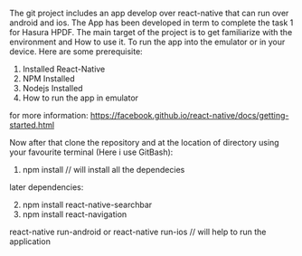 The git project includes an app develop over react-native that can run over android and ios. The App has been developed in term to complete the task 1 for Hasura HPDF. The main target of the project is to get familiarize with the environment and How to use it.
To run the app into the emulator or in your device. Here are some prerequisite:
1. Installed React-Native
2. NPM Installed
3. Nodejs Installed
4. How to run the app in emulator

for more information:  https://facebook.github.io/react-native/docs/getting-started.html

Now after that clone the repository and at the location of directory using your favourite terminal (Here i use GitBash):

1. npm install
// will install all the dependecies

later dependencies:

2. npm install react-native-searchbar
3. npm install react-navigation


react-native run-android or react-native run-ios
// will help to run the application 
